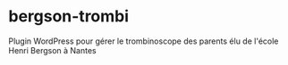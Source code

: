 # bergson-trombi
Plugin WordPress pour gérer le trombinoscope des parents élu de l'école Henri Bergson à Nantes
